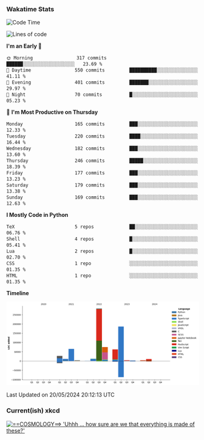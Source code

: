### Wakatime Stats
<!--START_SECTION:waka-->
![Code Time](http://img.shields.io/badge/Code%20Time-2%2C526%20hrs%2035%20mins-blue)

![Lines of code](https://img.shields.io/badge/From%20Hello%20World%20I%27ve%20Written-746.9%20thousand%20lines%20of%20code-blue)

**I'm an Early 🐤** 

```text
🌞 Morning                317 commits         ██████░░░░░░░░░░░░░░░░░░░   23.69 % 
🌆 Daytime                550 commits         ██████████░░░░░░░░░░░░░░░   41.11 % 
🌃 Evening                401 commits         ███████░░░░░░░░░░░░░░░░░░   29.97 % 
🌙 Night                  70 commits          █░░░░░░░░░░░░░░░░░░░░░░░░   05.23 % 
```
📅 **I'm Most Productive on Thursday** 

```text
Monday                   165 commits         ███░░░░░░░░░░░░░░░░░░░░░░   12.33 % 
Tuesday                  220 commits         ████░░░░░░░░░░░░░░░░░░░░░   16.44 % 
Wednesday                182 commits         ███░░░░░░░░░░░░░░░░░░░░░░   13.60 % 
Thursday                 246 commits         █████░░░░░░░░░░░░░░░░░░░░   18.39 % 
Friday                   177 commits         ███░░░░░░░░░░░░░░░░░░░░░░   13.23 % 
Saturday                 179 commits         ███░░░░░░░░░░░░░░░░░░░░░░   13.38 % 
Sunday                   169 commits         ███░░░░░░░░░░░░░░░░░░░░░░   12.63 % 
```


**I Mostly Code in Python** 

```text
TeX                      5 repos             ██░░░░░░░░░░░░░░░░░░░░░░░   06.76 % 
Shell                    4 repos             █░░░░░░░░░░░░░░░░░░░░░░░░   05.41 % 
Lua                      2 repos             █░░░░░░░░░░░░░░░░░░░░░░░░   02.70 % 
CSS                      1 repo              ░░░░░░░░░░░░░░░░░░░░░░░░░   01.35 % 
HTML                     1 repo              ░░░░░░░░░░░░░░░░░░░░░░░░░   01.35 % 
```



**Timeline**

![Lines of Code chart](https://raw.githubusercontent.com/joshuajeschek/joshuajeschek/main/assets/bar_graph.png)


 Last Updated on 20/05/2024 20:12:13 UTC
<!--END_SECTION:waka-->

### Current(ish) xkcd
<a id="xkcd-a" title="==COSMOLOGY==> 'Uhhh ... how sure are we that everything is made of these?'" href="https://www.xkcd.com" target="_blank">
        <img align="center" id="xkcd-img" src="https://imgs.xkcd.com/comics/elementary_physics_paths.png" alt="==COSMOLOGY==> 'Uhhh ... how sure are we that everything is made of these?'" height=300 />
</a>
